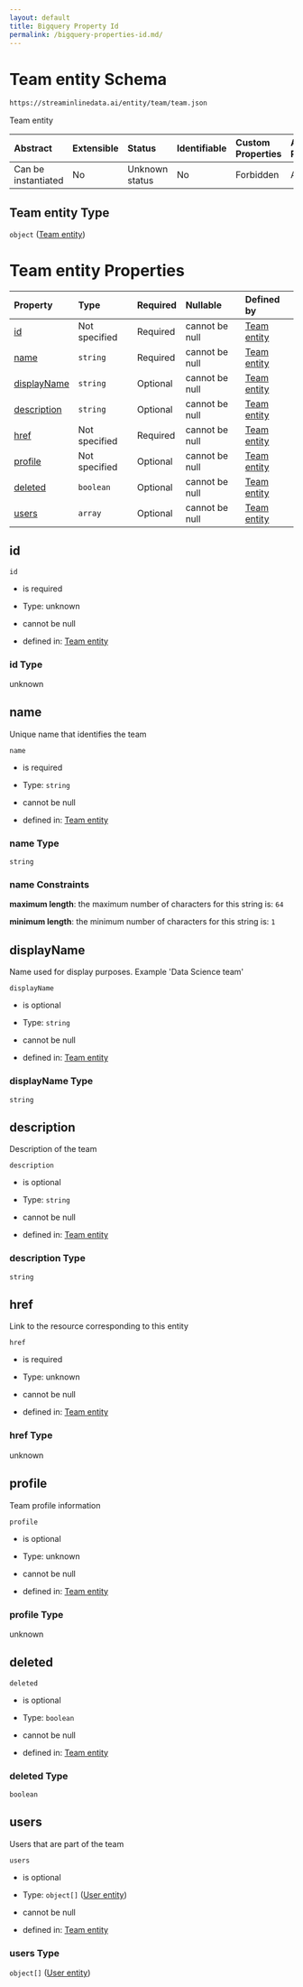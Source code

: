 ```yaml
---
layout: default
title: Bigquery Property Id
permalink: /bigquery-properties-id.md/
---
```

# Team entity Schema

```txt
https://streaminlinedata.ai/entity/team/team.json
```

Team entity

| Abstract            | Extensible | Status         | Identifiable | Custom Properties | Additional Properties | Access Restrictions | Defined In                                                 |
| :------------------ | :--------- | :------------- | :----------- | :---------------- | :-------------------- | :------------------ | :--------------------------------------------------------- |
| Can be instantiated | No         | Unknown status | No           | Forbidden         | Allowed               | none                | [team.json](team.md "open original schema") |

## Team entity Type

`object` ([Team entity](team.md))

# Team entity Properties

| Property                    | Type          | Required | Nullable       | Defined by                                                                                                                |
| :-------------------------- | :------------ | :------- | :------------- | :------------------------------------------------------------------------------------------------------------------------ |
| [id](#id)                   | Not specified | Required | cannot be null | [Team entity](team-properties-id.md "https://streaminlinedata.ai/entity/team/team.json#/properties/id")                   |
| [name](#name)               | `string`      | Required | cannot be null | [Team entity](team-properties-name.md "https://streaminlinedata.ai/entity/team/team.json#/properties/name")               |
| [displayName](#displayname) | `string`      | Optional | cannot be null | [Team entity](team-properties-displayname.md "https://streaminlinedata.ai/entity/team/team.json#/properties/displayName") |
| [description](#description) | `string`      | Optional | cannot be null | [Team entity](team-properties-description.md "https://streaminlinedata.ai/entity/team/team.json#/properties/description") |
| [href](#href)               | Not specified | Required | cannot be null | [Team entity](team-properties-href.md "https://streaminlinedata.ai/entity/team/team.json#/properties/href")               |
| [profile](#profile)         | Not specified | Optional | cannot be null | [Team entity](team-properties-profile.md "https://streaminlinedata.ai/entity/team/team.json#/properties/profile")         |
| [deleted](#deleted)         | `boolean`     | Optional | cannot be null | [Team entity](team-properties-deleted.md "https://streaminlinedata.ai/entity/team/team.json#/properties/deleted")         |
| [users](#users)             | `array`       | Optional | cannot be null | [Team entity](team-properties-users.md "https://streaminlinedata.ai/entity/team/team.json#/properties/users")             |

## id



`id`

*   is required

*   Type: unknown

*   cannot be null

*   defined in: [Team entity](team-properties-id.md "https://streaminlinedata.ai/entity/team/team.json#/properties/id")

### id Type

unknown

## name

Unique name that identifies the team

`name`

*   is required

*   Type: `string`

*   cannot be null

*   defined in: [Team entity](team-properties-name.md "https://streaminlinedata.ai/entity/team/team.json#/properties/name")

### name Type

`string`

### name Constraints

**maximum length**: the maximum number of characters for this string is: `64`

**minimum length**: the minimum number of characters for this string is: `1`

## displayName

Name used for display purposes. Example 'Data Science team'

`displayName`

*   is optional

*   Type: `string`

*   cannot be null

*   defined in: [Team entity](team-properties-displayname.md "https://streaminlinedata.ai/entity/team/team.json#/properties/displayName")

### displayName Type

`string`

## description

Description of the team

`description`

*   is optional

*   Type: `string`

*   cannot be null

*   defined in: [Team entity](team-properties-description.md "https://streaminlinedata.ai/entity/team/team.json#/properties/description")

### description Type

`string`

## href

Link to the resource corresponding to this entity

`href`

*   is required

*   Type: unknown

*   cannot be null

*   defined in: [Team entity](team-properties-href.md "https://streaminlinedata.ai/entity/team/team.json#/properties/href")

### href Type

unknown

## profile

Team profile information

`profile`

*   is optional

*   Type: unknown

*   cannot be null

*   defined in: [Team entity](team-properties-profile.md "https://streaminlinedata.ai/entity/team/team.json#/properties/profile")

### profile Type

unknown

## deleted



`deleted`

*   is optional

*   Type: `boolean`

*   cannot be null

*   defined in: [Team entity](team-properties-deleted.md "https://streaminlinedata.ai/entity/team/team.json#/properties/deleted")

### deleted Type

`boolean`

## users

Users that are part of the team

`users`

*   is optional

*   Type: `object[]` ([User entity](user.md))

*   cannot be null

*   defined in: [Team entity](team-properties-users.md "https://streaminlinedata.ai/entity/team/team.json#/properties/users")

### users Type

`object[]` ([User entity](user.md))
